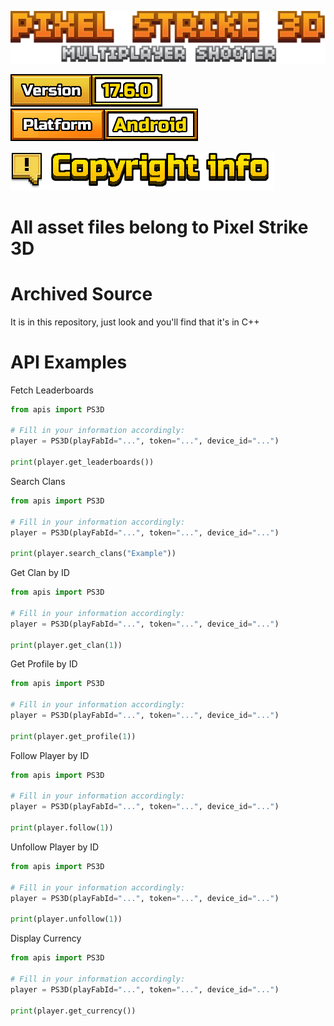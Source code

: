 [![Pixel Strike 3D](PIxelStrike3DLogo.png)](#)

[![Version: 17.6.0](info_version.png)](#)
[![Platform: Android](info_platform.png)](#)


[![Copyright info](title_copyright.png)](#)

# All asset files belong to Pixel Strike 3D


# Archived Source

It is in this repository, just look and you'll find that it's in C++


# API Examples
Fetch Leaderboards
```python
from apis import PS3D

# Fill in your information accordingly:
player = PS3D(playFabId="...", token="...", device_id="...")

print(player.get_leaderboards())
```

Search Clans
```python
from apis import PS3D

# Fill in your information accordingly:
player = PS3D(playFabId="...", token="...", device_id="...")

print(player.search_clans("Example"))
```

Get Clan by ID
```python
from apis import PS3D

# Fill in your information accordingly:
player = PS3D(playFabId="...", token="...", device_id="...")

print(player.get_clan(1))
```

Get Profile by ID
```python
from apis import PS3D

# Fill in your information accordingly:
player = PS3D(playFabId="...", token="...", device_id="...")

print(player.get_profile(1))
```

Follow Player by ID
```python
from apis import PS3D

# Fill in your information accordingly:
player = PS3D(playFabId="...", token="...", device_id="...")

print(player.follow(1))
```

Unfollow Player by ID
```python
from apis import PS3D

# Fill in your information accordingly:
player = PS3D(playFabId="...", token="...", device_id="...")

print(player.unfollow(1))
```

Display Currency
```python
from apis import PS3D

# Fill in your information accordingly:
player = PS3D(playFabId="...", token="...", device_id="...")

print(player.get_currency())
```
